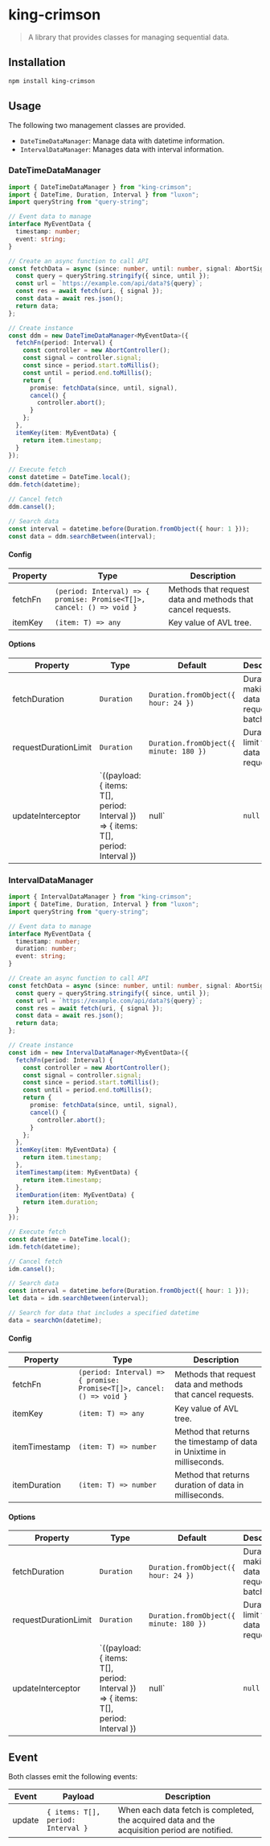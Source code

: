 # king-crimson

> A library that provides classes for managing sequential data.

## Installation

```sh
npm install king-crimson
```

## Usage

The following two management classes are provided.

- `DateTimeDataManager`: Manage data with datetime information.
- `IntervalDataManager`: Manages data with interval information.

### DateTimeDataManager

```ts
import { DateTimeDataManager } from "king-crimson";
import { DateTime, Duration, Interval } from "luxon";
import queryString from "query-string";

// Event data to manage
interface MyEventData {
  timestamp: number;
  event: string;
}

// Create an async function to call API
const fetchData = async (since: number, until: number, signal: AbortSignal) => {
  const query = queryString.stringify({ since, until });
  const url = `https://example.com/api/data?${query}`;
  const res = await fetch(uri, { signal });
  const data = await res.json();
  return data;
};

// Create instance
const ddm = new DateTimeDataManager<MyEventData>({
  fetchFn(period: Interval) {
    const controller = new AbortController();
    const signal = controller.signal;
    const since = period.start.toMillis();
    const until = period.end.toMillis();
    return {
      promise: fetchData(since, until, signal),
      cancel() {
        controller.abort();
      }
    };
  },
  itemKey(item: MyEventData) {
    return item.timestamp;
  }
});

// Execute fetch
const datetime = DateTime.local();
ddm.fetch(datetime);

// Cancel fetch
ddm.cansel();

// Search data
const interval = datetime.before(Duration.fromObject({ hour: 1 }));
const data = ddm.searchBetween(interval);
```

#### Config

| Property | Type                                                                  | Description                                                 |
| -------- | --------------------------------------------------------------------- | ----------------------------------------------------------- |
| fetchFn  | `(period: Interval) => { promise: Promise<T[]>, cancel: () => void }` | Methods that request data and methods that cancel requests. |
| itemKey  | `(item: T) => any`                                                    | Key value of AVL tree.                                      |

#### Options

| Property             | Type                                                                                       | Default                                | Description                                                               |
| -------------------- | ------------------------------------------------------------------------------------------ | -------------------------------------- | ------------------------------------------------------------------------- |
| fetchDuration        | `Duration`                                                                                 | `Duration.fromObject({ hour: 24 })`    | Duration for making data requests in batch.                               |
| requestDurationLimit | `Duration`                                                                                 | `Duration.fromObject({ minute: 180 })` | Duration limit for one data request.                                      |
| updateInterceptor    | `((payload: { items: T[], period: Interval }) => { items: T[], period: Interval }) | null` | `null`                                 | Interceptor that transforms the payload before handling the update event. |

### IntervalDataManager

```ts
import { IntervalDataManager } from "king-crimson";
import { DateTime, Duration, Interval } from "luxon";
import queryString from "query-string";

// Event data to manage
interface MyEventData {
  timestamp: number;
  duration: number;
  event: string;
}

// Create an async function to call API
const fetchData = async (since: number, until: number, signal: AbortSignal) => {
  const query = queryString.stringify({ since, until });
  const url = `https://example.com/api/data?${query}`;
  const res = await fetch(uri, { signal });
  const data = await res.json();
  return data;
};

// Create instance
const idm = new IntervalDataManager<MyEventData>({
  fetchFn(period: Interval) {
    const controller = new AbortController();
    const signal = controller.signal;
    const since = period.start.toMillis();
    const until = period.end.toMillis();
    return {
      promise: fetchData(since, until, signal),
      cancel() {
        controller.abort();
      }
    };
  },
  itemKey(item: MyEventData) {
    return item.timestamp;
  },
  itemTimestamp(item: MyEventData) {
    return item.timestamp;
  },
  itemDuration(item: MyEventData) {
    return item.duration;
  }
});

// Execute fetch
const datetime = DateTime.local();
idm.fetch(datetime);

// Cancel fetch
idm.cansel();

// Search data
const interval = datetime.before(Duration.fromObject({ hour: 1 }));
let data = idm.searchBetween(interval);

// Search for data that includes a specified datetime
data = searchOn(datetime);
```

#### Config

| Property      | Type                                                                  | Description                                                            |
| ------------- | --------------------------------------------------------------------- | ---------------------------------------------------------------------- |
| fetchFn       | `(period: Interval) => { promise: Promise<T[]>, cancel: () => void }` | Methods that request data and methods that cancel requests.            |
| itemKey       | `(item: T) => any`                                                    | Key value of AVL tree.                                                 |
| itemTimestamp | `(item: T) => number`                                                 | Method that returns the timestamp of data in Unixtime in milliseconds. |
| itemDuration  | `(item: T) => number`                                                 | Method that returns duration of data in milliseconds.                  |

#### Options

| Property             | Type                                                                                       | Default                                | Description                                                               |
| -------------------- | ------------------------------------------------------------------------------------------ | -------------------------------------- | ------------------------------------------------------------------------- |
| fetchDuration        | `Duration`                                                                                 | `Duration.fromObject({ hour: 24 })`    | Duration for making data requests in batch.                               |
| requestDurationLimit | `Duration`                                                                                 | `Duration.fromObject({ minute: 180 })` | Duration limit for one data request.                                      |
| updateInterceptor    | `((payload: { items: T[], period: Interval }) => { items: T[], period: Interval }) | null` | `null`                                 | Interceptor that transforms the payload before handling the update event. |

## Event

Both classes emit the following events:

| Event  | Payload                            | Description                                                                                   |
| ------ | ---------------------------------- | --------------------------------------------------------------------------------------------- |
| update | `{ items: T[], period: Interval }` | When each data fetch is completed, the acquired data and the acquisition period are notified. |
